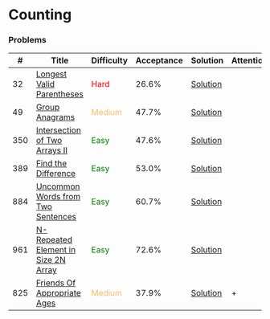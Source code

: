 Counting
===

### Problems
| #   | Title    |   Difficulty | Acceptance |Solution  | Attention |
| --- | --- | --- | --- | --- | --- |
| 32 | [Longest Valid Parentheses](https://leetcode.com/problems/longest-valid-parentheses/) | <span style="color:red">Hard</span>| 26.6% |[Solution](../problems/32.md) |
|49 | [Group Anagrams](https://leetcode.com/problems/group-anagrams/) | <span style="color:#FABC60">Medium</span> | 47.7% |[Solution](../problems/49.md)||
|350 | [Intersection of Two Arrays II](https://leetcode.com/problems/intersection-of-two-arrays-ii/) | <span style="color:green">Easy</span> | 47.6% |[Solution](../problems/350.md)||
|389 | [Find the Difference](https://leetcode.com/problems/find-the-difference/) | <span style="color:green">Easy</span> | 53.0% |[Solution](../problems/389.md)||
|884 | [Uncommon Words from Two Sentences](https://leetcode.com/problems/uncommon-words-from-two-sentences/) | <span style="color:green">Easy</span>   | 60.7% |[Solution](../problems/884.md)||
|961  | [N-Repeated Element in Size 2N Array](https://leetcode.com/problems/n-repeated-element-in-size-2n-array/) | <span style="color:green">Easy</span> | 72.6% |[Solution](../problems/961.md)||
|825 | [Friends Of Appropriate Ages](https://leetcode.com/problems/friends-of-appropriate-ages/) | <span style="color:#FABC60">Medium</span> | 37.9% |[Solution](problems/825.md) | + |